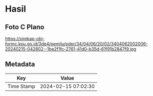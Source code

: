 # Hasil

## Foto C Plano

https://sirekap-obj-formc.kpu.go.id/3de4/pemilu/pdpr/34/04/06/20/02/3404062002006-20240215-042802--1be2f1fc-2761-41d0-b35d-61f91b2847f9.jpg


## Metadata

| Key        | Value               |
| ---------- | ------------------- |
| Time Stamp | 2024-02-15 07:02:30 |




